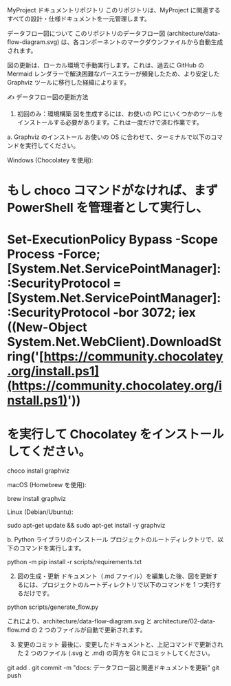 MyProject ドキュメントリポジトリ
このリポジトリは、MyProject に関連するすべての設計・仕様ドキュメントを一元管理します。

データフロー図について
このリポジトリのデータフロー図 (architecture/data-flow-diagram.svg) は、各コンポーネントのマークダウンファイルから自動生成されます。

図の更新は、ローカル環境で手動実行します。これは、過去に GitHub の Mermaid レンダラーで解決困難なパースエラーが頻発したため、より安定した Graphviz ツールに移行した経緯によります。

✍️ データフロー図の更新方法

1. 初回のみ：環境構築
   図を生成するには、お使いの PC にいくつかのツールをインストールする必要があります。これは一度だけで済む作業です。

a. Graphviz のインストール
お使いの OS に合わせて、ターミナルで以下のコマンドを実行してください。

Windows (Chocolatey を使用):

# もし choco コマンドがなければ、まず PowerShell を管理者として実行し、

# Set-ExecutionPolicy Bypass -Scope Process -Force; [System.Net.ServicePointManager]::SecurityProtocol = [System.Net.ServicePointManager]::SecurityProtocol -bor 3072; iex ((New-Object System.Net.WebClient).DownloadString('[https://community.chocolatey.org/install.ps1](https://community.chocolatey.org/install.ps1)'))

# を実行して Chocolatey をインストールしてください。

choco install graphviz

macOS (Homebrew を使用):

brew install graphviz

Linux (Debian/Ubuntu):

sudo apt-get update && sudo apt-get install -y graphviz

b. Python ライブラリのインストール
プロジェクトのルートディレクトリで、以下のコマンドを実行します。

python -m pip install -r scripts/requirements.txt

2. 図の生成・更新
   ドキュメント（.md ファイル）を編集した後、図を更新するには、プロジェクトのルートディレクトリで以下のコマンドを 1 つ実行するだけです。

python scripts/generate_flow.py

これにより、architecture/data-flow-diagram.svg と architecture/02-data-flow.md の 2 つのファイルが自動で更新されます。

3. 変更のコミット
   最後に、変更したドキュメントと、上記コマンドで更新された 2 つのファイル (.svg と .md) の両方を Git にコミットしてください。

git add .
git commit -m "docs: データフロー図と関連ドキュメントを更新"
git push
